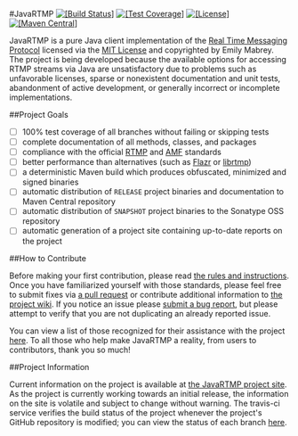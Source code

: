 #JavaRTMP
[![\[Build Status\]](http://img.shields.io/travis/emabrey/JavaRTMP.svg)](https://travis-ci.org/emabrey/JavaRTMP)
[![\[Test Coverage\]](https://img.shields.io/coveralls/emabrey/JavaRTMP.svg)](https://coveralls.io/r/emabrey/JavaRTMP)
[![\[License\]](http://img.shields.io/:license-mit-blue.svg)](http://emabrey.mit-license.org)
[![\[Maven Central\]](https://maven-badges.herokuapp.com/maven-central/com.github.emabrey/JavaRTMP-parent/badge.svg?style=plastic)](https://maven-badges.herokuapp.com/maven-central/com.github.emabrey/JavaRTMP-parent)

JavaRTMP is a pure Java client implementation of the [Real Time Messaging Protocol][rtmp-wiki-article-link] licensed via the [MIT License][project-license-file] and copyrighted by Emily Mabrey. The project is being developed because the available options for accessing RTMP streams via Java are unsatisfactory due to problems such as unfavorable licenses, sparse or nonexistent documentation and unit tests, abandonment of active development, or generally incorrect or incomplete implementations.

##Project Goals
  - [ ] 100% test coverage of all branches without failing or skipping tests
  - [ ] complete documentation of all methods, classes, and packages
  - [ ] compliance with the official [RTMP][rtmp-wiki-article-link] and [AMF][amf-wiki-article-link] standards
  - [ ] better performance than alternatives (such as [Flazr][flazr-project-link] or [librtmp][librtmp-project-link])
  - [ ] a deterministic Maven build which produces obfuscated, minimized and signed binaries
  - [ ] automatic distribution of `RELEASE` project binaries and documentation to Maven Central repository
  - [ ] automatic distribution of `SNAPSHOT` project binaries to the Sonatype OSS repository
  - [ ] automatic generation of a project site containing up-to-date reports on the project

##How to Contribute

Before making your first contribution, please read [the rules and instructions][contribution-rules-link]. Once you have familiarized yourself with those standards, please feel free to submit fixes via [a pull request][pull-request-link] or contribute additional information to [the project wiki][project-wiki-link]. If you notice an issue please [submit a bug report][project-issues-link], but please attempt to verify that you are not duplicating an already reported issue.

You can view a list of those recognized for their assistance with the project [here][project-recognition-link]. To all those who help make JavaRTMP a reality, from users to contributors, thank you so much!

##Project Information

Current information on the project is available at [the JavaRTMP project site][project-site-link]. As the project is currently working towards an initial release, the information on the site is volatile and subject to change without warning. The travis-ci service verifies the build status of the project whenever the project's GitHub repository is modified; you can view the status of each branch [here][project-ci-link].

[rtmp-wiki-article-link]: https://wikipedia.org/wiki/Real_Time_Messaging_Protocol
[amf-wiki-article-link]: https://wikipedia.org/wiki/Action_Message_Format
[flazr-project-link]: http://www.flazr.com
[librtmp-project-link]: https://rtmpdump.mplayerhq.hu/librtmp.3.html
[project-license-file]: LICENSE.md
[contribution-rules-link]: https://github.com/emabrey/JavaRTMP/wiki/Contribution-Rules-and-Instructions
[pull-request-link]: https://github.com/emabrey/JavaRTMP/compare/
[project-wiki-link]: https://github.com/emabrey/JavaRTMP/wiki/
[project-issues-link]: https://github.com/emabrey/JavaRTMP/issues/new
[project-recognition-link]: https://emabrey.github.io/JavaRTMP/team-list.html
[project-site-link]: https://emabrey.github.io/JavaRTMP/
[project-ci-link]: https://travis-ci.org/emabrey/JavaRTMP
